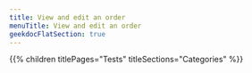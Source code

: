 ```yaml
---
title: View and edit an order
menuTitle: View and edit an order 
geekdocFlatSection: true
---
```


{{% children titlePages="Tests" titleSections="Categories" %}}